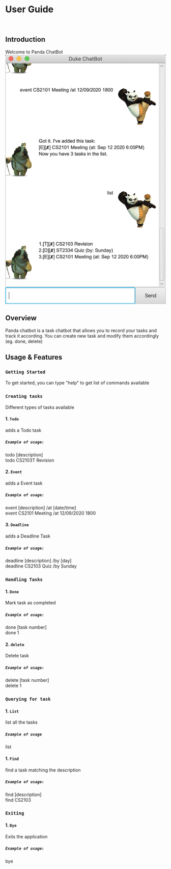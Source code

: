 # User Guide

<br>

## **Introduction**

Welcome to Panda ChatBot <br>
<img src="./UI.png">

## **Overview**
Panda chatbot is a task chatbot that allows you to
record your tasks and track it according. You can create new
task and modify them accordingly (eg. done, delete)

## **Usage & Features**

### `Getting Started`
To get started, you can type "help" to get list of commands available

### `Creating tasks`
Different types of tasks available

#### 1. `Todo`
adds a Todo task

##### `Example of usage:` 
todo [description] <br>
todo CS2103T Revision

#### 2. `Event`
adds a Event task

##### `Example of usage:` 
event [description] /at [date/time] <br>
event CS2101 Meeting /at 12/09/2020 1800

#### 3. `Deadline`
adds a Deadline Task

##### `Example of usage:` 
deadline [description] /by [day] <br>
deadline CS2103 Quiz /by Sunday

### `Handling Tasks`


#### 1. `Done`
Mark task as completed

##### `Example of usage:` 
done [task number] <br>
done 1

#### 2. `delete`
Delete task

##### `Example of usage:` 
delete [task number] <br>
delete 1

### `Querying for task`

#### 1. `List`
list all the tasks

##### `Example of usage`
list

#### 1. `Find`
find a task matching the description

##### `Example of usage:` 
find [description] <br>
find CS2103

### `Exiting`

#### 1. `Bye`
Exits the application

##### `Example of usage:` 
bye

